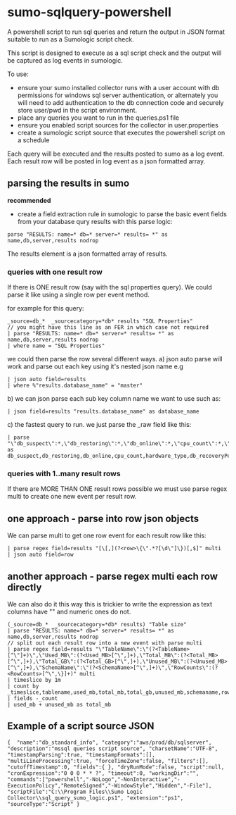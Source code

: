 # sumo-sqlquery-powershell
A powershell script to run sql queries and return the output in JSON format suitable to run as a Sumologic script check.

This script is designed to execute as a sql script check and the output will be captured as log events in sumologic.

To use:
- ensure your sumo installed collector runs with a user account with db permissions for windows sql server authentication, or alternately you will need to add authentication to the db connection code and securely store user/pwd in the script environment.
- place any queries you want to run in the queries.ps1 file
- ensure you enabled script sources for the collector in user.properties
- create a sumologic script source that executes the powershell script on a schedule

Each query will be executed and the results posted to sumo as a log event. Each result row will be posted in log event as a json formatted array.

## parsing the results in sumo
**recommended**
- create a field extraction rule in sumologic to parse the basic event fields from your database qury results with this parse logic:
```
parse "RESULTS: name=* db=* server=* results= *" as name,db,server,results nodrop
```


The results element is a json formatted array of results.

### queries with one result row
If there is ONE result row (say with the sql properties query). We could parse it like using a single row per event method.

for example for this query:
```
_source=db_*  _sourcecategory=*db* results "SQL Properties"
// you might have this line as an FER in which case not required
| parse "RESULTS: name=* db=* server=* results= *" as name,db,server,results nodrop
| where name = "SQL Properties"
```
we could then parse the row several different ways.
a) json auto parse will work and parse out each key using it's nested json name e.g
```
| json auto field=results
| where %"results.database_name" = "master"
```

b) we can json parse each sub key column name we want to use such as:
```
| json field=results "results.database_name" as database_name
```

c) the fastest query to run. we just parse the _raw field like this:
```
| parse "\"db_suspect\":*,\"db_restoring\":*,\"db_online\":*,\"cpu_count\":*,\"hardware_type\":\"*\",\"db_recoveryPending\":*,\"server_memory\":*,\"db_recovering\":0,\"measurement\":\"*\",\"sku\":\"*\",\"database_name\":\"*\",\"engine_edition\":*,\"sql_version\":\"*\",\"uptime\":*,\"sql_instance\":\"*\",\"db_offline\":*}" as db_suspect,db_restoring,db_online,cpu_count,hardware_type,db_recoveryPending,server_memory,sqlserver_server_properties,sku,database_name,engine_edition,sql_version,uptime,sql_instance,db_offline
```
### queries with 1..many result rows
If there are MORE THAN ONE result rows possible we must use parse regex multi to create one new event per result row.

## one approach - parse into row json objects
We can parse multi to get one row event for each result row like this:
```
| parse regex field=results "[\[,](?<row>\{\".*?[\d\"]\})[,$]" multi
| json auto field=row
```

## another approach - parse regex multi each row directly
We can also do it this way this is trickier to write the expression as text columns have "" and numeric ones do not.
```
(_source=db_*  _sourcecategory=*db* results) "Table size"
| parse "RESULTS: name=* db=* server=* results= *" as name,db,server,results nodrop
// split out each result row into a new event with parse multi
| parse regex field=results "\"TableName\":\"(?<TableName>[^\"]+)\",\"Used_MB\":(?<Used_MB>[^\",]+),\"Total_MB\":(?<Total_MB>[^\",]+),\"Total_GB\":(?<Total_GB>[^\",]+),\"Unused_MB\":(?<Unused_MB>[^\",]+),\"SchemaName\":\"(?<SchemaName>[^\",]+)\",\"RowCounts\":(?<RowCounts>[^\",\}]+)" multi
| timeslice by 1m
| count by _timeslice,tablename,used_mb,total_mb,total_gb,unused_mb,schemaname,rowcounts | fields -_count
| used_mb + unused_mb as total_mb
```

## Example of a script source JSON
```
{  "name":"db_standard_info", "category":"aws/prod/db/sqlserver", "description":"mssql queries script source", "charsetName":"UTF-8", "timestampParsing":true, "timestampFormats":[], "multiLineProcessing":true, "forceTimeZone":false, "filters":[], "cutoffTimestamp":0, "fields":{ }, "dryRunMode":false, "script":null, "cronExpression":"0 0 0 * * ?", "timeout":0, "workingDir":"", "commands":["powershell","-NoLogo","-NonInteractive","-ExecutionPolicy","RemoteSigned","-WindowStyle","Hidden","-File"], "scriptFile":"C:\\Program Files\\Sumo Logic Collector\\sql_query_sumo_logic.ps1", "extension":"ps1", "sourceType":"Script" }
```